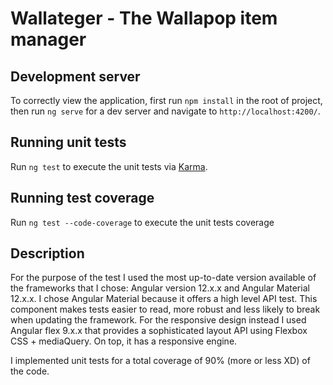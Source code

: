 # Wallateger - The Wallapop item manager
## Development server

To correctly view the application, first run `npm install` in the root of project, then run `ng serve` for a dev server and navigate to `http://localhost:4200/`.

## Running unit tests

Run `ng test` to execute the unit tests via [Karma](https://karma-runner.github.io).

## Running test coverage

Run `ng test --code-coverage` to execute the unit tests coverage

## Description

For the purpose of the test I used the most up-to-date version available of the frameworks that I chose: Angular version 12.x.x and Angular Material 12.x.x. I chose Angular Material because it offers a high level API test.
This component makes tests easier to read, more robust and less likely to break when updating the framework. For the responsive design instead I used Angular flex 9.x.x that provides a sophisticated layout API using Flexbox CSS + mediaQuery. On top, it has a responsive engine.

I implemented unit tests for a total coverage of 90% (more or less XD) of the code.
